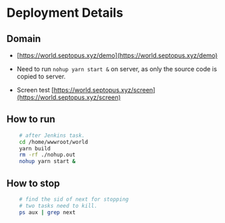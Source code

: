 # Deployment Details

## Domain

* [https://world.septopus.xyz/demo](https://world.septopus.xyz/demo)
* Need to run `nohup yarn start &` on server, as only the source code is copied to server.

* Screen test [https://world.septopus.xyz/screen](https://world.septopus.xyz/screen)

## How to run

```Bash
    # after Jenkins task.
    cd /home/wwwroot/world
    yarn build
    rm -rf ./nohup.out
    nohup yarn start &
```

## How to stop

```Bash
    # find the sid of next for stopping
    # two tasks need to kill.
    ps aux | grep next
```